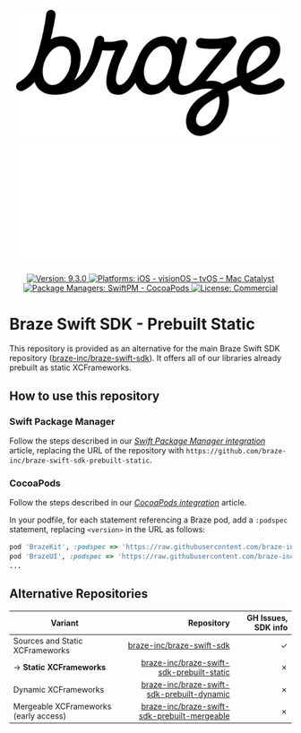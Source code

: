 <p align="center">
  <img width="480" alt="Braze Logo" src=".github/assets/logo-light.png#gh-light-mode-only" />
  <img width="480" alt="Braze Logo" src=".github/assets/logo-dark.png#gh-dark-mode-only" />
</p>

<p align="center">
  <a href="https://github.com/braze-inc/braze-swift-sdk/releases">
    <img src="https://badgen.net/badge/version/9.3.0/blue" alt="Version: 9.3.0">
  </a>
  <a href="#">
    <img src="https://badgen.net/badge/platforms/iOS%20%7C%20visionOS%20%7C%20tvOS%20%7C%20Mac%20Catalyst/orange"
      alt="Platforms: iOS - visionOS – tvOS – Mac Catalyst">
  </a>
  <a href="#">
    <img src="https://badgen.net/badge/package%20managers/SwiftPM%20%7C%20CocoaPods/green" alt="Package Managers: SwiftPM - CocoaPods">
  </a>
  <a href="https://github.com/braze-inc/braze-swift-sdk/blob/main/LICENSE">
    <img src="https://badgen.net/badge/license/Commercial/black" alt="License: Commercial">
  </a>
</p>

# Braze Swift SDK - Prebuilt Static

This repository is provided as an alternative for the main Braze Swift SDK repository ([braze-inc/braze-swift-sdk]). It offers all of our libraries already prebuilt as static XCFrameworks.

## How to use this repository

### Swift Package Manager

Follow the steps described in our [_Swift Package Manager integration_](https://www.braze.com/docs/developer_guide/platform_integration_guides/swift/initial_sdk_setup/installation_methods/swift_package_manager/) article, replacing the URL of the repository with `https://github.com/braze-inc/braze-swift-sdk-prebuilt-static`.

### CocoaPods

Follow the steps described in our [_CocoaPods integration_](https://www.braze.com/docs/developer_guide/platform_integration_guides/swift/initial_sdk_setup/installation_methods/cocoapods/) article.

In your podfile, for each statement referencing a Braze pod, add a `:podspec` statement, replacing `<version>` in the URL as follows:

```ruby
pod 'BrazeKit', :podspec => 'https://raw.githubusercontent.com/braze-inc/braze-swift-sdk-prebuilt-static/<version>/BrazeKit.podspec'
pod 'BrazeUI', :podspec => 'https://raw.githubusercontent.com/braze-inc/braze-swift-sdk-prebuilt-static/<version>/BrazeUI.podspec'
...
```

## Alternative Repositories

| Variant                               |                                     Repository | GH Issues, SDK info |
|---------------------------------------|-----------------------------------------------:|--------------------:|
| Sources and Static XCFrameworks       |                    [braze-inc/braze-swift-sdk] |                   ✓ |
| → **Static XCFrameworks**             |    [braze-inc/braze-swift-sdk-prebuilt-static] |                   ✗ |
| Dynamic XCFrameworks                  |   [braze-inc/braze-swift-sdk-prebuilt-dynamic] |                   ✗ |
| Mergeable XCFrameworks (early access) | [braze-inc/braze-swift-sdk-prebuilt-mergeable] |                   ✗ |

[braze-inc/braze-swift-sdk]: https://github.com/braze-inc/braze-swift-sdk
[braze-inc/braze-swift-sdk-prebuilt-static]: https://github.com/braze-inc/braze-swift-sdk-prebuilt-static
[braze-inc/braze-swift-sdk-prebuilt-dynamic]: https://github.com/braze-inc/braze-swift-sdk-prebuilt-dynamic
[braze-inc/braze-swift-sdk-prebuilt-mergeable]: https://github.com/braze-inc/braze-swift-sdk-prebuilt-mergeable

